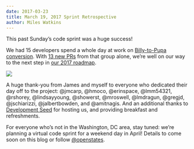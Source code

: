 ```yaml
---
date: 2017-03-23
title: March 19, 2017 Sprint Retrospective
author: Miles Watkins
---
```


This past Sunday’s code sprint was a huge success!

We had 15 developers spend a whole day at work on [Billy-to-Pupa conversion](http://docs.openstates.org/en/latest/contributing/pupa-conversion.html). With [13 new PRs](https://github.com/openstates/openstates/pulls) from that group alone, we’re well on our way to the next step in [our 2017 roadmap](https://github.com/openstates/meta/wiki/2017-Roadmap#pupa-ization).

![](https://cdn-images-1.medium.com/max/3200/1*lD2TJXZHk036bkuizLKQYw.jpeg)

A huge thank-you from James and myself to everyone who dedicated their day off to the project: @jmcarp, @hmoco, @erinspace, @lmm54321, @rshorey, @lindsayyoung, @showerst, @mroswell, @lmdragun, @gregjd, @jschiarizzi, @jalbertbowden, and @amitnagis. And an additional thanks to [Development Seed](https://developmentseed.org/) for hosting us, and providing breakfast and refreshments.

For everyone who’s not in the Washington, DC area, stay tuned: we’re planning a virtual code sprint for a weekend day in April! Details to come soon on this blog or follow [@openstates](http://twitter.com/openstates).
